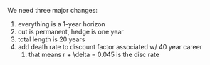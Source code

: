 We need three major changes:
1. everything is a 1-year horizon 
2. cut is permanent, hedge is one year
3. total length is 20 years
4. add death rate to discount factor associated w/ 40 year career
	1. that means r + \delta = 0.045 is the disc rate
